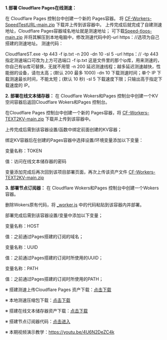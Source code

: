 **1.部署 Cloudflare Pages在线测速：**

在 Cloudflare Pages 控制台中创建一个新的 Pages容器。
将 [CF-Workers-SpeedTestURL-main.zip](https://github.com/Onezyh/SpeedST-Vless-TXT-USB/blob/mian/CF-Workers-SpeedTestURL-main.zip) 下载并上传到该容器中。
上传完成后就完成了自建测速地址，Cloudflare Pages容器域名地址就是测速地址；
可下载[Speed-tloos-main.zip](https://github.com/Onezyh/SpeedST-Vless-TXT-USB/blob/mian/Speed-tloos-main.zip) 并将其解压到本地电脑中，修改测速代码中的-url https：//选项为自己搭建的测速地址。
测速代码：

CloudflareST.exe -tp 443 -f ip.txt -n 200 -dn 10 -sl 5 -url https：//
-tp 443 指定测速端口可改为上方可选端口
-f ip.txt 这是文件里的那个ip库，用来测速的，你自己有ip库可替换，无就不用管
-n 200 延迟测速线程；越多延迟测速越快，性能弱的设备，请勿太高；(默认 200 最多 1000)
-dn 10 下载测速时间；单个 IP 下载测速最长时间，不能太短；(默认 10 秒)
-sl 5 下载速度下限；只输出高于指定下载速度的 IP。

**2. 部署在线文本储存器：**
在 Cloudflare Wokers和Pages 控制台中创建一个KV空间容器后返回Cloudflare Wokers和Pages 控制台。

在Cloudflare Pages 控制台中创建一个新的 Pages容器，将 [CF-Workers-TEXT2KV-main.zip](https://github.com/Onezyh/SpeedST-Vless-TXT-USB/blob/mian/CF-Workers-TEXT2KV-main.zip) 下载并上传到该容器中。

上传完成后需到该容器设置/函数中绑定前面创建的KV容器；

绑定KV容器后在创建的Pages容器中选择设置/环境变量添加以下变量：

变量名称：TOKEN

值：访问在线文本储存器的密码

变量添加完成后再次回到该项目部署页面，再次上传该资产文件 [CF-Workers-TEXT2KV-main.zip](https://github.com/Onezyh/SpeedST-Vless-TXT-USB/blob/mian/CF-Workers-TEXT2KV-main.zip)

**3. 部署节点订阅器：**
在 Cloudflare Wokers和Pages 控制台中创建一个Wokers容器。

删除Wokers原有代码，将 [_worker.js](https://github.com/Onezyh/SpeedST-Vless-TXT-USB/blob/mian/_worker.js) 中的代码粘贴到该容器内并部署。

部署完成后需到该容器设置/变量中添加以下变量；

变量名称：HOST

值：之前通过Pages搭建的订阅的域名；

变量名称：UUID

值：之前通过Pages搭建的订阅时所使用的UUID；

变量名称：PATH

值：之前通过Pages搭建的订阅时所使用的PATH；







※  搭建测速上传Cloudflare Pages 资产下载：[点击下载](https://github.com/Onezyh/SpeedST-Vless-TXT-USB/blob/mian/CF-Workers-SpeedTestURL-main.zip)

※  本地测速压缩包下载：[点击下载](https://github.com/Onezyh/SpeedST-Vless-TXT-USB/blob/mian/Speed-tloos-main.zip)


※  搭建在线文本储存器资产下载：[点击下载](https://github.com/Onezyh/SpeedST-Vless-TXT-USB/blob/mian/CF-Workers-TEXT2KV-main.zip)

※  搭建节点订阅器代码：[点击进入](https://github.com/Onezyh/SpeedST-Vless-TXT-USB/blob/mian/_worker.js)

※  本期视频演示教学：https://youtu.be/4U6N2DeZC4k